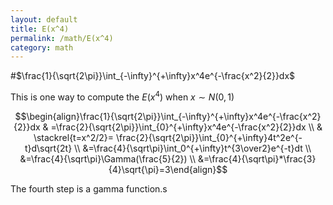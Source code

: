 ```yaml
---
layout: default
title: E(x^4)
permalink: /math/E(x^4)
category: math
---
```


#$\frac{1}{\sqrt{2\pi}}\int_{-\infty}^{+\infty}x^4e^{-\frac{x^2}{2}}dx$

This is one way to compute the $E(x^4)$ when $x\sim N(0,1)$

$$\begin{align}\frac{1}{\sqrt{2\pi}}\int_{-\infty}^{+\infty}x^4e^{-\frac{x^2}{2}}dx & =\frac{2}{\sqrt{2\pi}}\int_{0}^{+\infty}x^4e^{-\frac{x^2}{2}}dx \\ & \stackrel{t=x^2/2}= \frac{2}{\sqrt{2\pi}}\int_{0}^{+\infty}4t^2e^{-t}d\sqrt{2t} \\ &=\frac{4}{\sqrt\pi}\int_0^{+\infty}t^{3\over2}e^{-t}dt \\ &=\frac{4}{\sqrt\pi}\Gamma(\frac{5}{2}) \\ &=\frac{4}{\sqrt\pi}*\frac{3}{4}\sqrt{\pi}=3\end{align}$$

The fourth step is a gamma function.s

